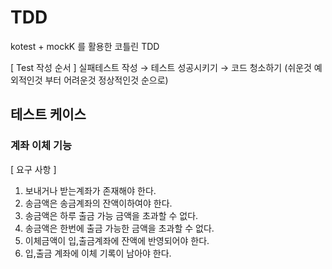 # TDD
kotest + mockK 를 활용한 코틀린 TDD 

[ Test 작성 순서 ]
실패테스트 작성 → 테스트 성공시키기 → 코드 청소하기
(쉬운것 예외적인것 부터 어려운것 정상적인것 순으로)

## 테스트 케이스
### 계좌 이체 기능 

[ 요구 사항 ]
 1. 보내거나 받는계좌가 존재해야 한다.
 2. 송금액은 송금계좌의 잔액이하여야 한다.
 3. 송금액은 하루 출금 가능 금액을 초과할 수 없다.
 4. 송금액은 한번에 출금 가능한 금액을 초과할 수 없다.
 5. 이체금액이 입,출금계좌에 잔액에 반영되어야 한다.
 6. 입,출금 계좌에 이체 기록이 남아야 한다.

